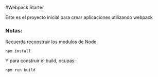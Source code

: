 #Webpack Starter


Este es el proyecto inicial para crear aplicaciones utilizando webpack


### Notas:
Recuerda reconstruir los modulos de Node

```
npm install
```

Y para construir el build, ocupas:

```
npm run build
```
